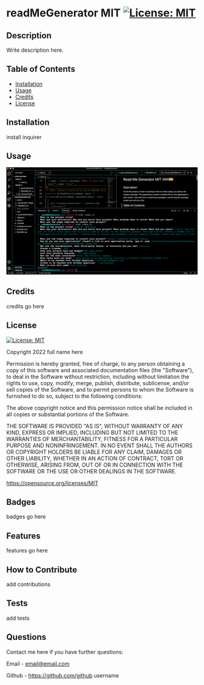 # readMeGenerator MIT [![License: MIT](https://img.shields.io/badge/License-MIT-yellow.svg)](https://opensource.org/licenses/MIT)
  ## Description
  Write description here.

  ## Table of Contents
  - [Installation](#installation)
  - [Usage](#usage)
  - [Credits](#credits)
  - [License](#license)
  
  ## Installation
  install inquirer

  ## Usage

  ![image](./screenshot-readmegen.png)
  
  ## Credits
  credits go here

  ## License
  [![License: MIT](https://img.shields.io/badge/License-MIT-yellow.svg)](https://opensource.org/licenses/MIT)

  Copyright 2022 full name here

  Permission is hereby granted, free of charge, to any person obtaining a copy of this software and associated documentation files (the "Software"), to deal in the Software without restriction, including without limitation the rights to use, copy, modify, merge, publish, distribute, sublicense, and/or sell copies of the Software, and to permit persons to whom the Software is furnished to do so, subject to the following conditions:
  
  The above copyright notice and this permission notice shall be included in all copies or substantial portions of the Software.
  
  THE SOFTWARE IS PROVIDED "AS IS", WITHOUT WARRANTY OF ANY KIND, EXPRESS OR IMPLIED, INCLUDING BUT NOT LIMITED TO THE WARRANTIES OF MERCHANTABILITY, FITNESS FOR A PARTICULAR PURPOSE AND NONINFRINGEMENT. IN NO EVENT SHALL THE AUTHORS OR COPYRIGHT HOLDERS BE LIABLE FOR ANY CLAIM, DAMAGES OR OTHER LIABILITY, WHETHER IN AN ACTION OF CONTRACT, TORT OR OTHERWISE, ARISING FROM, OUT OF OR IN CONNECTION WITH THE SOFTWARE OR THE USE OR OTHER DEALINGS IN THE SOFTWARE.
  
  

  https://opensource.org/licenses/MIT

  ## Badges
  badges go here

  ## Features
  features go here

  ## How to Contribute
  add contributions

  ## Tests
  add tests

  ## Questions
  Contact me here if you have further questions: 

  Email - email@email.com 

  Github - https://github.com/github username 


